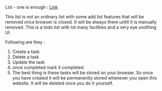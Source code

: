 List - one is enough  : [Link](https://agenda-n.vercel.app/)

This list is not an ordinary list with some add list features that will be removed once browser is closed. It will be always there untill it is manually removed. 
This is a todo list with lot many facilities and a very eye soothing UI.

Following are they : 
1. Create a task
2. Delete a task
3. Update the task
4. once completed mark it completed
5. The best thing is these tasks will be stored on your browser. So once you have created it will be permanently stored whenever you open this website. It will be deleted once you do it yourself.
